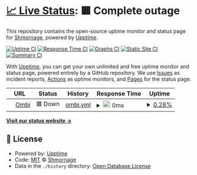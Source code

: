# [📈 Live Status](https://status.prokop.me): <!--live status--> **🟥 Complete outage**

This repository contains the open-source uptime monitor and status page for [Shmornage](https://status.prokop.me), powered by [Upptime](https://github.com/upptime/upptime).

[![Uptime CI](https://github.com/Shmornage/upptime/workflows/Uptime%20CI/badge.svg)](https://github.com/Shmornage/upptime/actions?query=workflow%3A%22Uptime+CI%22)
[![Response Time CI](https://github.com/Shmornage/upptime/workflows/Response%20Time%20CI/badge.svg)](https://github.com/Shmornage/upptime/actions?query=workflow%3A%22Response+Time+CI%22)
[![Graphs CI](https://github.com/Shmornage/upptime/workflows/Graphs%20CI/badge.svg)](https://github.com/Shmornage/upptime/actions?query=workflow%3A%22Graphs+CI%22)
[![Static Site CI](https://github.com/Shmornage/upptime/workflows/Static%20Site%20CI/badge.svg)](https://github.com/Shmornage/upptime/actions?query=workflow%3A%22Static+Site+CI%22)
[![Summary CI](https://github.com/Shmornage/upptime/workflows/Summary%20CI/badge.svg)](https://github.com/Shmornage/upptime/actions?query=workflow%3A%22Summary+CI%22)

With [Upptime](https://upptime.js.org), you can get your own unlimited and free uptime monitor and status page, powered entirely by a GitHub repository. We use [Issues](https://github.com/Shmornage/upptime/issues) as incident reports, [Actions](https://github.com/Shmornage/upptime/actions) as uptime monitors, and [Pages](https://status.prokop.me) for the status page.

<!--start: status pages-->
<!-- This summary is generated by Upptime (https://github.com/upptime/upptime) -->
<!-- Do not edit this manually, your changes will be overwritten -->
<!-- prettier-ignore -->
| URL | Status | History | Response Time | Uptime |
| --- | ------ | ------- | ------------- | ------ |
| <img alt="" src="https://favicons.githubusercontent.com/ombi.prokop.me" height="13"> [Ombi](https://ombi.prokop.me/ombi/login) | 🟥 Down | [ombi.yml](https://github.com/Shmorange/upptime/commits/HEAD/history/ombi.yml) | <details><summary><img alt="Response time graph" src="./graphs/ombi/response-time-week.png" height="20"> 0ms</summary><br><a href="https://status.prokop.me/history/ombi"><img alt="Response time 0" src="https://img.shields.io/endpoint?url=https%3A%2F%2Fraw.githubusercontent.com%2FShmorange%2Fupptime%2FHEAD%2Fapi%2Fombi%2Fresponse-time.json"></a><br><a href="https://status.prokop.me/history/ombi"><img alt="24-hour response time 0" src="https://img.shields.io/endpoint?url=https%3A%2F%2Fraw.githubusercontent.com%2FShmorange%2Fupptime%2FHEAD%2Fapi%2Fombi%2Fresponse-time-day.json"></a><br><a href="https://status.prokop.me/history/ombi"><img alt="7-day response time 0" src="https://img.shields.io/endpoint?url=https%3A%2F%2Fraw.githubusercontent.com%2FShmorange%2Fupptime%2FHEAD%2Fapi%2Fombi%2Fresponse-time-week.json"></a><br><a href="https://status.prokop.me/history/ombi"><img alt="30-day response time 0" src="https://img.shields.io/endpoint?url=https%3A%2F%2Fraw.githubusercontent.com%2FShmorange%2Fupptime%2FHEAD%2Fapi%2Fombi%2Fresponse-time-month.json"></a><br><a href="https://status.prokop.me/history/ombi"><img alt="1-year response time 0" src="https://img.shields.io/endpoint?url=https%3A%2F%2Fraw.githubusercontent.com%2FShmorange%2Fupptime%2FHEAD%2Fapi%2Fombi%2Fresponse-time-year.json"></a></details> | <details><summary><a href="https://status.prokop.me/history/ombi">0.28%</a></summary><a href="https://status.prokop.me/history/ombi"><img alt="All-time uptime 0.28%" src="https://img.shields.io/endpoint?url=https%3A%2F%2Fraw.githubusercontent.com%2FShmorange%2Fupptime%2FHEAD%2Fapi%2Fombi%2Fuptime.json"></a><br><a href="https://status.prokop.me/history/ombi"><img alt="24-hour uptime 0.28%" src="https://img.shields.io/endpoint?url=https%3A%2F%2Fraw.githubusercontent.com%2FShmorange%2Fupptime%2FHEAD%2Fapi%2Fombi%2Fuptime-day.json"></a><br><a href="https://status.prokop.me/history/ombi"><img alt="7-day uptime 0.28%" src="https://img.shields.io/endpoint?url=https%3A%2F%2Fraw.githubusercontent.com%2FShmorange%2Fupptime%2FHEAD%2Fapi%2Fombi%2Fuptime-week.json"></a><br><a href="https://status.prokop.me/history/ombi"><img alt="30-day uptime 0.28%" src="https://img.shields.io/endpoint?url=https%3A%2F%2Fraw.githubusercontent.com%2FShmorange%2Fupptime%2FHEAD%2Fapi%2Fombi%2Fuptime-month.json"></a><br><a href="https://status.prokop.me/history/ombi"><img alt="1-year uptime 0.28%" src="https://img.shields.io/endpoint?url=https%3A%2F%2Fraw.githubusercontent.com%2FShmorange%2Fupptime%2FHEAD%2Fapi%2Fombi%2Fuptime-year.json"></a></details>

<!--end: status pages-->

[**Visit our status website →**](https://status.prokop.me)

## 📄 License

- Powered by: [Upptime](https://github.com/upptime/upptime)
- Code: [MIT](./LICENSE) © [Shmornage](https://status.prokop.me)
- Data in the `./history` directory: [Open Database License](https://opendatacommons.org/licenses/odbl/1-0/)

